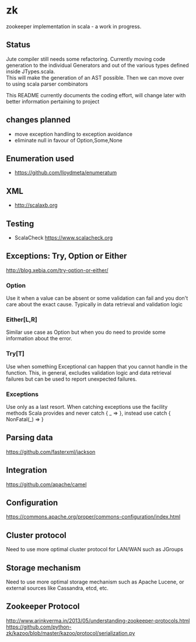 # zk
zookeeper implementation in scala - a work in progress.

## Status
Jute compiler still needs some refactoring.
Currently moving code generation to the individual Generators and out of the various types defined inside JTypes.scala.  
This will make the generation of an AST possible.  Then we can move over to using scala parser combinators

This README currently documents the coding effort, will change later with better information pertaining to project

## changes planned
* move exception handling to exception avoidance
* eliminate null in favour of Option,Some,None

## Enumeration used
* https://github.com/lloydmeta/enumeratum

## XML
* http://scalaxb.org

## Testing
* ScalaCheck https://www.scalacheck.org

## Exceptions: Try, Option or Either
http://blog.xebia.com/try-option-or-either/

### Option
Use it when a value can be absent or some validation can fail and you don't care about the exact cause. Typically in data retrieval and validation logic

### Either[L,R]
Similar use case as Option but when you do need to provide some information about the error.

### Try[T]
Use when something Exceptional can happen that you cannot handle in the function. This, in general, excludes validation logic and data retrieval failures but can be used to report unexpected failures.

### Exceptions
Use only as a last resort. When catching exceptions use the facility methods Scala provides and never catch { _ => }, instead use catch { NonFatal(_) => }

## Parsing data
https://github.com/fasterxml/jackson

## Integration
https://github.com/apache/camel

## Configuration
https://commons.apache.org/proper/commons-configuration/index.html

## Cluster protocol
Need to use more optimal cluster protocol for LAN/WAN such as JGroups

## Storage mechanism
Need to use more optimal storage mechanism such as Apache Lucene, or external sources like Cassandra, etcd, etc.

## Zookeeper Protocol
http://www.arinkverma.in/2013/05/understanding-zookeeper-protocols.html
https://github.com/python-zk/kazoo/blob/master/kazoo/protocol/serialization.py

